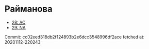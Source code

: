 # Райманова
- [28: AC](28.md)
- [29: NA](29.md)

Commit: cc02eed318db2f124893b2e6dcc3548996df2ace
 fetched at: 20201112-220243
